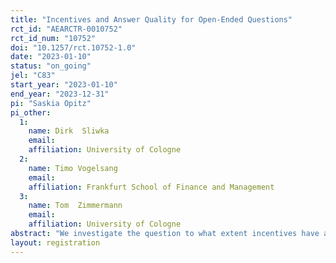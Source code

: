 ```yaml
---
title: "Incentives and Answer Quality for Open-Ended Questions"
rct_id: "AEARCTR-0010752"
rct_id_num: "10752"
doi: "10.1257/rct.10752-1.0"
date: "2023-01-10"
status: "on_going"
jel: "C83"
start_year: "2023-01-10"
end_year: "2023-12-31"
pi: "Saskia Opitz"
pi_other:
  1:
    name: Dirk  Sliwka
    email: 
    affiliation: University of Cologne
  2:
    name: Timo Vogelsang
    email: 
    affiliation: Frankfurt School of Finance and Management
  3:
    name: Tom  Zimmermann
    email: 
    affiliation: University of Cologne
abstract: "We investigate the question to what extent incentives have an impact on the quality of answers to open-ended survey questions. To this end, we conduct an online survey study on Prolific asking participants open-ended questions as well as using items from established scales. Moreover, we investigate whether giving participants an additional incentive to provide high-quality answers, i.e., informing them that we will hire some of the participants again for a well-paid task depending on the quality of their answers, can increase the answer quality for open-ended questions. To do so, we randomly provide half of the participants with this additional incentive."
layout: registration
---
```


